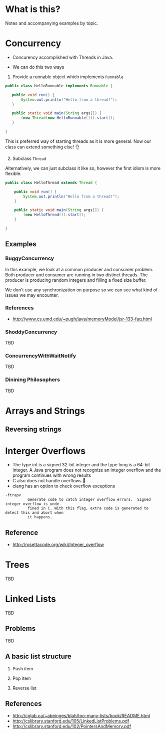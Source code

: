 # What is this?
Notes and accompanying examples by topic.

# Concurrency

* Concurency accomplished with Threads in Java. 

* We can do this two ways

1. Provide a runnable object which implements `Runnable`

 ```java
 public class HelloRunnable implements Runnable {

    public void run() {
        System.out.println("Hello from a thread!");
    }

    public static void main(String args[]) {
        (new Thread(new HelloRunnable())).start();
    }

 }
 ```
This is preferred way of starting threads as it is more general. Now our class can extend something else! :ok_hand: 	

2. Subclass `Thread`

Alternatively, we can just subclass it like so, however the first idiom is more flexible.
```java
public class HelloThread extends Thread {

    public void run() {
        System.out.println("Hello from a thread!");
    }

    public static void main(String args[]) {
        (new HelloThread()).start();
    }

}
```
## Examples

### BuggyConcurrency

In this example, we look at a common producer and consumer problem. Both producer and consumer are running in two distinct threads.
The producer is producing random integers and filling a fixed size buffer. 

We don't use any synchronization on purpose so we can see what kind of issues we may encounter.


### References
* http://www.cs.umd.edu/~pugh/java/memoryModel/jsr-133-faq.html


### ShoddyConcurrency
TBD

### ConcurrencyWithWaitNotify 
TBD

### Dinining Philosophers
TBD

# Arrays and Strings

## Reversing strings

# Interger Overflows
* The type int is a signed 32-bit integer and the type long is a 64-bit integer. A Java program does not recognize an integer overflow and the program continues with wrong results
* C also does not handle overflows :grimacing:
* clang has an option to check overflow exceptions
```
-ftrapv
          Generate code to catch integer overflow errors.  Signed integer overflow is unde-
          fined in C. With this flag, extra code is generated to detect this and abort when
          it happens.
```

## Reference
* http://rosettacode.org/wiki/Integer_overflow

# Trees
TBD

# Linked Lists
TBD

## Problems
TBD

## A basic list structure

1. Push item

2. Pop item

3. Reverse list

## References
* http://cglab.ca/~abeinges/blah/too-many-lists/book/README.html
* http://cslibrary.stanford.edu/105/LinkedListProblems.pdf
* http://cslibrary.stanford.edu/102/PointersAndMemory.pdf
